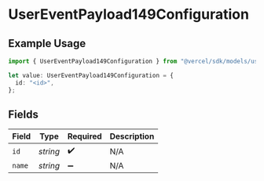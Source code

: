 # UserEventPayload149Configuration

## Example Usage

```typescript
import { UserEventPayload149Configuration } from "@vercel/sdk/models/userevent.js";

let value: UserEventPayload149Configuration = {
  id: "<id>",
};
```

## Fields

| Field              | Type               | Required           | Description        |
| ------------------ | ------------------ | ------------------ | ------------------ |
| `id`               | *string*           | :heavy_check_mark: | N/A                |
| `name`             | *string*           | :heavy_minus_sign: | N/A                |